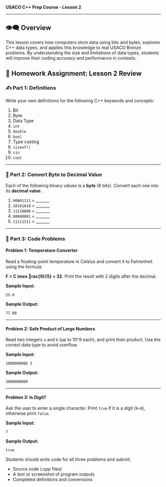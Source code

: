 **USACO C++ Prep Course - Lesson 2**

---

## 👁‍🗨️ Overview

This lesson covers how computers store data using bits and bytes, explores C++ data types, and applies this knowledge to real USACO Bronze problems. By understanding the size and limitations of data types, students will improve their coding accuracy and performance in contests.

## 📄 Homework Assignment: Lesson 2 Review

### ✍️ Part 1: Definitions

Write your own definitions for the following C++ keywords and concepts:

1. Bit
2. Byte
3. Data Type
4. `int`
5. `double`
6. `bool`
7. Type casting
8. `sizeof()`
9. `cin`
10. `cout`

---

### 🔢 Part 2: Convert Byte to Decimal Value

Each of the following binary values is a **byte** (8 bits). Convert each one into its  **decimal value** .

1. `00001111` = _______
2. `10101010` = _______
3. `11110000` = _______
4. `00000001` = _______
5. `11111111` = _______

---

### 🧪 Part 3: Code Problems

#### Problem 1: Temperature Converter

Read a floating-point temperature in Celsius and convert it to Fahrenheit using the formula:

**F = C 	imes rac{9}{5} + 32**. Print the result with 2 digits after the decimal.

**Sample Input:**

```
25.0
```

**Sample Output:**

```
77.00
```

---

#### Problem 2: Safe Product of Large Numbers

Read two integers `a` and `b` (up to 10^9 each), and print their product. Use the correct data type to avoid overflow.

**Sample Input:**

```
1000000000 3
```

**Sample Output:**

```
3000000000
```

---

#### Problem 3: Is Digit?

Ask the user to enter a single character. Print `true` if it is a digit (`0`–`9`), otherwise print `false`.

**Sample Input:**

```
7
```

**Sample Output:**

```
true
```

Students should write code for all three problems and submit:

* Source code (.cpp files)
* A text or screenshot of program outputs
* Completed definitions and conversions
